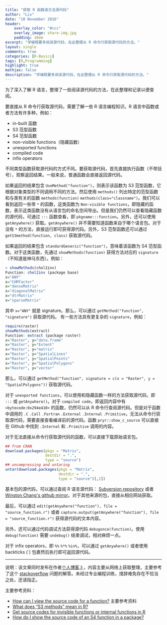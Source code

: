 ```yaml
---
title: "获取 R 函数或方法源代码"
author: "Lix"
date: "10 November 2016"
header:
    overlay_color: "#ccc"
    overlay_image: share-img.jpg
    padding: 10em
excerpt: "学编程要多阅读源代码，在此整理从 R 命令行获取源代码的方法。"
layout: single
comments: true
categories: [R-Basics]
tags: [R,Programming]
highlight: true
mathjax: false
description: "学编程要多阅读源代码，在此整理从 R 命令行获取源代码的方法。"
---
```


为了深入了解 R 语言，整理了一些阅读源代码的方法，在此整理和记录以便查阅。

要直接从 R 命令行获取源代码，需要了解一些 R 语言编程知识。R 语言中函数或者方法有许多种，例如：

- in-built 函数
- S3 范型函数
- S4 范型函数
- non-visible functions（隐藏函数）
- unexported functions
- compiled code
- infix operators

不同类型函数获取源代码的方式不同。要获取源代码，首先直接执行函数（不带括号），观察返回结果。一般来说，普通函数会直接返回源代码。

如果返回的结果包含 `UseMethod("function")`，则表示该函数为 S3 范型函数，它根据对象类型的不同调用不同的方法。然后使用 `methods()` 列出特定的范型函数和与类有关的函数 `methods(function)` `methods(class="classname")`。我们可以看到返回一些带 `*` 的函数，这类函数为 `Non-visible functions`，即隐藏的函数，表示这类函数没有从语言包的命名空间导出。但是我们仍然可以查看隐藏函数的源代码，可通过 `:::` 函数查看，即 `pkgname:::function`。另外，还可以使用 `getAnywhere()` 获取。`getAnywhere()` 并不需要知道函数来自于哪个语言包。对于没有 `*` 的方法，直接运行即可获得源代码。另外，S3 范型函数还可以通过 `getS3method(function, class)` 获取源代码。

如果返回的结果包含 `standardGeneric("function")`，意味着该函数为 S4 范型函数。对于这类函数，先通过 `showMethods(function)` 获得方法对应的 `signature`（不知道是神马东西）。例如：

``` r
> showMethods(chol2inv)
Function: chol2inv (package base)
x="ANY"
x="CHMfactor"
x="denseMatrix"
x="diagonalMatrix"
x="dtrMatrix"
x="sparseMatrix"
```

其中 `x="ANY"` 就是 signature。那么，可以通过 `getMethod("function", "signature")` 获取源代码。
有一些方法具有更复杂的 `signature`，例如：

``` r
require(raster)
showMethods(extract)
Function: extract (package raster)
x="Raster", y="data.frame"
x="Raster", y="Extent"
x="Raster", y="matrix"
x="Raster", y="SpatialLines"
x="Raster", y="SpatialPoints"
x="Raster", y="SpatialPolygons"
x="Raster", y="vector"
```

那么，可以通过 `getMethod("function", signature = c(x = "Raster", y = "SpatialPolygons"))` 获取源代码。

对于 `unexported functions`，可以使用和隐藏函数一样的方法获取源代码，即 `:::` 或 `getAnywhere()`。对于 `compiled code`，即返回内容中有 `<bytecode:0x294e410>` 的函数，仍然可以从 R 命令行查阅源代码。但是对于函数中调用的 `.C` `.Call` `.Fortran` `.External` `.Internal` `.Primitive`，无法从命令行获取源代码，需要直接查看编译前的源代码。函数 `pryr::show_c_source` 可以直接在 Github 中找到 `.Internal` 和 `.Primitive` 调用的内容。

对于无法直接从命令行获取源代码的函数，可以直接下载原始语言包。

``` r
## from CRAN
download.packages(pkgs = "Matrix",
                  destdir = ".",
                  type = "source")
## uncompressing and untaring
untar(download.packages(pkgs = "Matrix",
                        destdir = ".",
                        type = "source")[,2])
```

基本包的源代码，可以通过查阅 R 语言源代码： [Subversion repository](http://svn.r-project.org/R/trunk/) 或者 [Winston Chang's github mirror](https://github.com/wch/r-source/tree/trunk)。对于其他来源的包，直接从相应网站获取。

最后，可以通过 `edit(getAnywhere("function"), file = "source_function.r")` 或者 `capture.output(getAnywhere("function"), file = "source_function.r")` 获得源代码的文本内容。

另外，还可以通过代码调试方法获得源代码 `debugonce(function)`。使用 `debug(function)` 需要 `undebug()` 结束调试，相对麻烦一点。

对于 infix operators，即 `%%` `%*%` `%in%`，可以通过 `getAnywhere()` 或者使用 backticks (`) 包裹然后执行即可返回源代码。

---

说明：该文章同时发布在作者[个人博客](http://lix90.github.io)上，内容主要从网络上获取整理，主要参考了这个 [stackoverflow](http://stackoverflow.com/questions/19226816/how-can-i-view-the-source-code-for-a-function) 问题的解答。未经过专业编程训练，措辞难免存在不恰当之处，还请指正。

主要参考资料：

- [How can I view the source code for a function?](http://stackoverflow.com/questions/19226816/how-can-i-view-the-source-code-for-a-function) 主要参考资料
- [What does “S3 methods” mean in R?](http://stackoverflow.com/questions/6583265/what-does-s3-methods-mean-in-r/6583639#6583639)
- [Get source codes for invisible functions or internal functions in R](http://yusung.blogspot.jp/2007/08/get-invisible-functions-or-internal.html)
- [How do I show the source code of an S4 function in a package?](http://stackoverflow.com/questions/5937832/how-do-i-show-the-source-code-of-an-s4-function-in-a-package)
